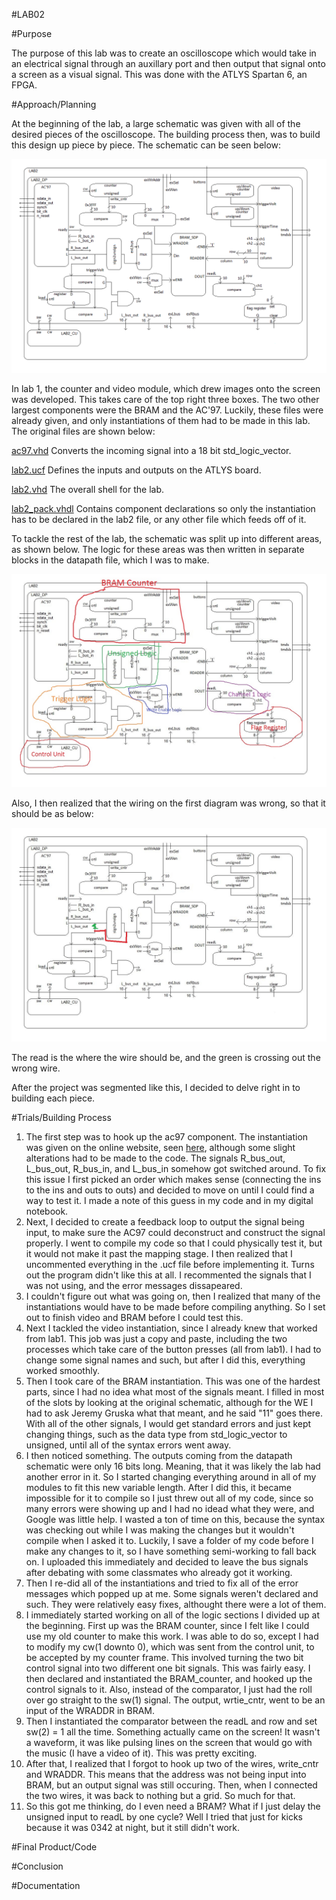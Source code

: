 #LAB02

#Purpose

The purpose of this lab was to create an oscilloscope which would take in an electrical signal through an auxillary port and then output that signal onto a screen as a visual signal. 
This was done with the ATLYS Spartan 6, an FPGA.  

#Approach/Planning

At the beginning of the lab, a large schematic was given with all of the desired pieces of the oscilloscope.  The building process then, was to build this design up piece by piece.
The schematic can be seen below: 

![alt tag](https://raw.githubusercontent.com/JohnTerragnoli/ECE383_Lab02/master/Pictures/givenSchematic.gif "original Schematic")

In lab 1, the counter and video module, which drew images onto the screen was developed.  This takes care of the top right three boxes.  The two other largest components were the BRAM and the AC'97.  Luckily, these files were already given, and only instantiations of them had to be made in this lab.  The original files are shown below: 

[ac97.vhd](https://raw.githubusercontent.com/JohnTerragnoli/ECE383_Lab02/master/Code/Given%20Code/ac97.vhd)
Converts the incoming signal into a 18 bit std_logic_vector.  

[lab2.ucf](https://raw.githubusercontent.com/JohnTerragnoli/ECE383_Lab02/master/Code/Given%20Code/lab2.ucf)
Defines the inputs and outputs on the ATLYS board. 

[lab2.vhd](https://raw.githubusercontent.com/JohnTerragnoli/ECE383_Lab02/master/Code/Given%20Code/lab2.vhd)
The overall shell for the lab.

[lab2_pack.vhdl](https://raw.githubusercontent.com/JohnTerragnoli/ECE383_Lab02/master/Code/Given%20Code/lab2_pack.vhdl)
Contains component declarations so only the instantiation has to be declared in the lab2 file, or any other file which feeds off of it. 



To tackle the rest of the lab, the schematic was split up into different areas, as shown below.  The logic for these areas was then written in separate blocks in the datapath file, which I was to make.  

![alt tag](https://raw.githubusercontent.com/JohnTerragnoli/ECE383_Lab02/master/Pictures/Marked%20Original%20Schematic.jpg "marked original Schematic")


Also, I then realized that the wiring on the first diagram was wrong, so that it should be as below: 

![alt tag](https://raw.githubusercontent.com/JohnTerragnoli/ECE383_Lab02/master/Pictures/Fixed%20Wire%20Schematic.jpg "fixed wire Schematic")

The read is the where the wire should be, and the green is crossing out the wrong wire.  

After the project was segmented like this, I decided to delve right in to building each piece.  


#Trials/Building Process

1. The first step was to hook up the ac97 component.  The instantiation was given on the online website, seen [here](http://ecse.bd.psu.edu/cenbd452/lab/lab2/lab2.html), although some slight alterations had to be made to the code.  The signals R_bus_out, L_bus_out, R_bus_in, and L_bus_in somehow got switched around.  To fix this issue I first picked an order which makes sense (connecting the ins to the ins and outs to outs) and decided to move on until I could find a way to test it.  I made a note of this guess in my code and in my digital notebook.  
2. Next, I decided to create a feedback loop to output the signal being input, to make sure the AC97 could deconstruct and construct the signal properly.  I went to compile my code so that I could physically test it, but it would not make it past the mapping stage.  I then realized that I uncommented everything in the .ucf file before implementing it.  Turns out the program didn't like this at all.  I recommented the signals that I was not using, and the error messages dissapeared.   
3. I couldn't figure out what was going on, then I realized that many of the instantiations would have to be made before compiling anything.  So I set out to finish video and BRAM before I could test this.  
4. Next I tackled the video instantiation, since I already knew that worked from lab1.  This job was just a copy and paste, including the two processes which take care of the button presses (all from lab1).  I had to change some signal names and such, but after I did this, everything worked smoothly. 
5. Then I took care of the BRAM instantiation.  This was one of the hardest parts, since I had no idea what most of the signals meant.  I filled in most of the slots by looking at the original schematic, although for the WE I had to ask Jeremy Gruska what that meant, and he said "11" goes there.  With all of the other signals, I would get standard errors and just kept changing things, such as the data type from std_logic_vector to unsigned, until all of the syntax errors went away.
6. I then noticed something.  The outputs coming from the datapath schematic were only 16 bits long.  Meaning, that it was likely the lab had another error in it.  So I started changing everything around in all of my modules to fit this new variable length.  After I did this, it became impossible for it to compile so I just threw out all of my code, since so many errors were showing up and I had no idead what they were, and Google was little help.  I wasted a ton of time on this, because the syntax was checking out while I was making the changes but it wouldn't compile when I asked it to.  Luckily, I save a folder of my code before I make any changes to it, so I have something semi-working to fall back on.  I uploaded this immediately and decided to leave the bus signals after debating with some classmates who already got it working.  
7. Then I re-did all of the instantiations and tried to fix all of the error messages which popped up at me.  Some signals weren't declared and such.  They were relatively easy fixes, althought there were a lot of them.  
8. I immediately started working on all of the logic sections I divided up at the beginning.  First up was the BRAM counter, since I felt like I could use my old counter to make this work.  I was able to do so, except I had to modify my cw(1 downto 0), which was sent from the control unit, to be accepted by my counter frame.  This involved turning the two bit control signal into two different one bit signals.  This was fairly easy.  I then declared and instantiated the BRAM_counter, and hooked up the control signals to it.  Also, instead of the comparator, I just had the roll over go straight to the sw(1) signal.  The output, wrtie_cntr, went to be an input of the WRADDR in BRAM.  
9. Then I instantiated the comparator between the readL and row and set sw(2) = 1 all the time.  Something actually came on the screen!  It wasn't a waveform, it was like pulsing lines on the screen that would go with the music (I have a video of it).  This was pretty exciting.
10. After that, I realized that I forgot to hook up two of the wires, write_cntr and WRADDR.  This means that the address was not being input into BRAM, but an output signal was still occuring.  Then, when I connected the two wires, it was back to nothing but a grid.  So much for that.  
11. So this got me thinking, do I even need a BRAM?  What if I just delay the unsigned input to readL by one cycle?  Well I tried that just for kicks because it was 0342 at night, but it still didn't work.  


#Final Product/Code



#Conclusion


#Documentation
